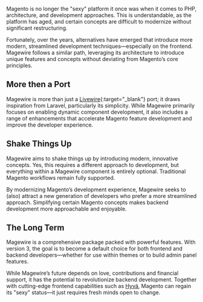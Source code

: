 Magento is no longer the "sexy" platform it once was when it comes to PHP, architecture, and development approaches.
This is understandable, as the platform has aged, and certain concepts are difficult to modernize without significant restructuring.

Fortunately, over the years, alternatives have emerged that introduce more modern, streamlined development
techniques—especially on the frontend. Magewire follows a similar path, leveraging its architecture to introduce unique
features and concepts without deviating from Magento’s core principles.

## More then a Port

Magewire is more than just a [Livewire](https://livewire.laravel.com/){:target="_blank"} port; it draws inspiration from Laravel,
particularly its simplicity. While Magewire primarily focuses on enabling dynamic component development,
it also includes a range of enhancements that accelerate Magento feature development and improve the developer experience.

## Shake Things Up

Magewire aims to shake things up by introducing modern, innovative concepts. Yes, this requires a different approach to
development, but everything within a Magewire component is entirely optional.
Traditional Magento workflows remain fully supported.

By modernizing Magento’s development experience, Magewire seeks to (also) attract a new generation of developers who prefer a
more streamlined approach. Simplifying certain Magento concepts makes backend development more approachable and enjoyable.

## The Long Term

Magewire is a comprehensive package packed with powerful features. With version 3, the goal is to become a default
choice for both frontend and backend developers—whether for use within themes or to build admin panel features.

While Magewire’s future depends on love, contributions and financial support, it has the potential to revolutionize backend development.
Together with cutting-edge frontend capabilities such as [Hyvä](https://hyva.io?ref=magewire-documentation),
Magento can regain its "sexy" status—it just requires fresh minds open to change.
